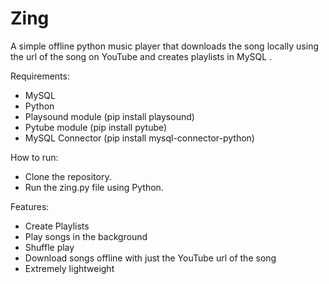 # Zing
A simple offline python music player that downloads the song locally using the url of the song on YouTube and creates playlists in MySQL .

Requirements:
  * MySQL
  * Python
  * Playsound module (pip install playsound)
  * Pytube module (pip install pytube)
  * MySQL Connector (pip install mysql-connector-python)
  
How to run:
  * Clone the repository.
  * Run the zing.py file using Python.
  
Features:
  * Create Playlists
  * Play songs in the background
  * Shuffle play
  * Download songs offline with just the YouTube url of the song
  * Extremely lightweight
